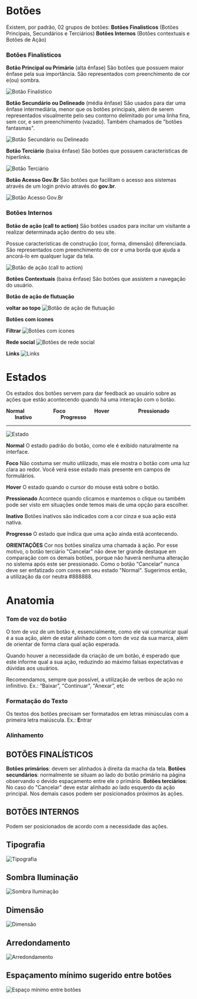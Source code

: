 # Botões

Existem, por padrão, 02 grupos de botões: 
**Botões Finalísticos** (Botões Principais, Secundários e Terciários) 
**Botões Internos** (Botões contextuais e Botões de Ação)

### Botões Finalísticos

**Botão Principal ou Primário** (alta ênfase)
São botões que possuem maior ênfase pela sua importância. São representados com preenchimento de cor e(ou) sombra.

![Botão Finalístico](https://git.serpro/ds-gov/componentes/raw/develop/assets/images/components_img/botoes/botao-finalistico.png)

**Botão Secundário ou Delineado** (média ênfase)
São usados para dar uma ênfase intermediária, menor que os botões principais, além de serem representados visualmente pelo seu contorno delimitado por uma linha fina, sem cor, e sem preenchimento (vazado). Também chamados de "botões fantasmas".

![Botão Secundário ou Delineado](https://git.serpro/ds-gov/componentes/raw/develop/assets/images/components_img/botoes/botao-secundario.png)

**Botão Terciário** (baixa ênfase)
São botões que possuem características de hiperlinks. 

![Botão Terciário](https://git.serpro/ds-gov/componentes/raw/develop/assets/images/components_img/botoes/botao-terciario.png)

**Botão Acesso Gov.Br**
São botões que facilitam o acesso aos sistemas através de um login prévio através do **gov.br**.

![Botão Acesso Gov.Br](https://git.serpro/ds-gov/componentes/raw/develop/assets/images/components_img/botoes/botao-acesso-govbr.png)


### Botões Internos

**Botão de ação (call to action)**
São botões usados para incitar um visitante a realizar determinada ação dentro do seu site.

Possue características de construção (cor, forma, dimensão) diferenciada. São representados com preenchimento de cor e uma borda que ajuda a ancorá-lo em qualquer lugar da tela. 

![Botão de ação (call to action)](https://git.serpro/ds-gov/componentes/raw/develop/assets/images/components_img/botoes/botao-solicitar.png)

**Botões Contextuais** (baixa ênfase)
São botões que assistem a navegação do usuário.

**Botão de ação de flutuação**

**voltar ao topo** ![Botão de ação de flutuação](https://git.serpro/ds-gov/componentes/raw/develop/assets/images/components_img/botoes/botao-flutuante.png)

**Botões com ícones**

**Filtrar** ![Botões com ícones](https://git.serpro/ds-gov/componentes/raw/develop/assets/images/components_img/botoes/botao-icone.png)

**Rede social**
![Botões de rede social](https://git.serpro/ds-gov/componentes/raw/develop/assets/images/components_img/botoes/botao-rede-social.png)

**Links**
![Links](https://git.serpro/ds-gov/componentes/raw/develop/assets/images/components_img/botoes/link.png)


# Estados

Os estados dos botões servem para dar feedback ao usuário sobre as ações que estão acontecendo quando há uma interação com o botão.

**Normal**&nbsp;&nbsp;&nbsp;&nbsp;&nbsp;&nbsp;&nbsp;&nbsp;&nbsp;&nbsp;&nbsp;&nbsp;&nbsp;&nbsp;&nbsp;&nbsp;&nbsp;&nbsp;&nbsp;&nbsp;**Foco**&nbsp;&nbsp;&nbsp;&nbsp;&nbsp;&nbsp;&nbsp;&nbsp;&nbsp;&nbsp;&nbsp;&nbsp;&nbsp;&nbsp;&nbsp;&nbsp;&nbsp;&nbsp;&nbsp;&nbsp;**Hover**&nbsp;&nbsp;&nbsp;&nbsp;&nbsp;&nbsp;&nbsp;&nbsp;&nbsp;&nbsp;&nbsp;&nbsp;&nbsp;&nbsp;&nbsp;&nbsp;&nbsp;&nbsp;&nbsp;&nbsp;**Pressionado**&nbsp;&nbsp;&nbsp;&nbsp;&nbsp;&nbsp;&nbsp;&nbsp;&nbsp;&nbsp;&nbsp;&nbsp;&nbsp;&nbsp;&nbsp;&nbsp;&nbsp;&nbsp;&nbsp;&nbsp;**Inativo**&nbsp;&nbsp;&nbsp;&nbsp;&nbsp;&nbsp;&nbsp;&nbsp;&nbsp;&nbsp;&nbsp;&nbsp;&nbsp;&nbsp;&nbsp;&nbsp;&nbsp;&nbsp;&nbsp;&nbsp;**Progresso**

---
![Estado](https://git.serpro/ds-gov/componentes/raw/develop/assets/images/components_img/botoes/botoes-estado.png)

**Normal**
O estado padrão do botão, como ele é exibido naturalmente na interface. 

**Foco**
Não costuma ser muito utilizado, mas ele mostra o botão com uma luz clara ao redor. Você verá esse estado mais presente em campos de formulários.

**Hover**
O estado quando o cursor do mouse está sobre o botão.

**Pressionado**
Acontece quando clicamos e mantemos o clique ou também pode ser visto em situações onde temos mais de uma opção para escolher.

**Inativo**
Botões inativos são indicados com a cor cinza e sua ação está nativa.

**Progresso**
O estado que indica que uma ação ainda está acontecendo.

**ORIENTAÇÕES**
Cor nos botões sinaliza uma chamada à ação. Por esse motivo, o botão terciário "Cancelar" não deve ter grande destaque em comparação com os demais botões, porque não haverá nenhuma alteração no sistema após este ser pressionado. Como o botão "Cancelar" nunca deve ser enfatizado com cores em seu estado "Normal".
Sugerimos então, a utilização da cor neutra #888888.

# Anatomia

### Tom de voz do botão

O tom de voz de um botão é, essencialmente, como ele vai comunicar qual é a sua ação, além de estar alinhado
com o tom de voz da sua marca, além de orientar de forma clara qual ação esperada.

Quando houver a necessidade da criação de um botão, é esperado que este informe qual a sua ação, reduzindo ao máximo falsas expectativas e dúvidas aos usuários.

Recomendamos, sempre que possível, a utilização de verbos de ação no infinitivo.
Ex.: “Baixar”, "Continuar", "Anexar”, etc

### Formatação do Texto

Os textos dos botões precisam ser formatados em letras minúsculas com a primeira letra maiúscula. Ex.: **E**ntrar

### Alinhamento

## BOTÕES FINALÍSTICOS
**Botões primários**: devem ser alinhados à direita da macha da tela.
**Botões secundários**: normalmente se situam ao lado do botão primário na página observando o devido espaçamento entre ele o primário.
**Botões terciários**: No caso do "Cancelar" deve estar alinhado ao lado esquerdo da ação principal. Nos demais casos podem ser posicionados próximos às ações.

## BOTÕES INTERNOS
Podem ser posicionados de acordo com a necessidade das ações.

## Tipografia
![Tipografia](https://git.serpro/ds-gov/componentes/raw/develop/assets/images/components_img/botoes/tipografia.png)

## Sombra Iluminação
![Sombra Iluminação](https://git.serpro/ds-gov/componentes/raw/develop/assets/images/components_img/botoes/sombra-iluminacao.png)

## Dimensão
![Dimensão](https://git.serpro/ds-gov/componentes/raw/develop/assets/images/components_img/botoes/dimensao.png)

## Arredondamento
![Arredondamento](https://git.serpro/ds-gov/componentes/raw/develop/assets/images/components_img/botoes/arredondamento.png)

## Espaçamento mínimo sugerido entre botões
![Espaço mínimo entre botões](https://git.serpro/ds-gov/componentes/raw/develop/assets/images/components_img/botoes/espaco-minimo-botoes.png)
